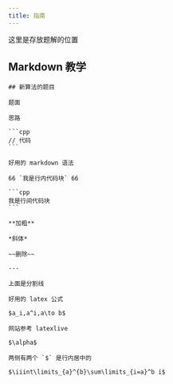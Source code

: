 ```yaml
---
title: 指南
---
```


这里是存放题解的位置

## Markdown 教学

````
## 新算法的题目

题面

思路

```cpp
// 代码
```

好用的 markdown 语法

66 `我是行内代码块` 66

```cpp
我是行间代码块
```

**加粗**

*斜体*

~~删除~~

---

上面是分割线

好用的 latex 公式

$a_i,a^i,a\to b$

网站参考 latexlive

$\alpha$

两侧有两个 `$` 是行内居中的

$\iiint\limits_{a}^{b}\sum\limits_{i=a}^b i$
````
<!-- 记录一下要刷的专题吧：

线段树，树状数组专题：https://ac.nowcoder.com/acm/contest/26896  
 -->



